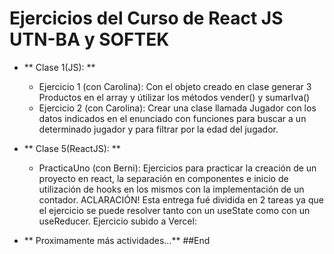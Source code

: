 # Ejercicios del Curso de React JS UTN-BA y SOFTEK

- ** Clase 1(JS): **

  - Ejercicio 1 (con Carolina): Con el objeto creado en clase generar 3 Productos en el array y útilizar los métodos vender() y sumarIva()
  - Ejercicio 2 (con Carolina): Crear una clase llamada Jugador con los datos indicados en el enunciado con funciones para buscar a un determinado jugador y para filtrar por la edad del jugador.

- ** Clase 5(ReactJS): **
  - PracticaUno (con Berni): Ejercicios para practicar la creación de un proyecto en react, la separación en componentes e inicio de utilización de hooks en los mismos con la implementación de un contador.
    ACLARACIÓN!
    Esta entrega fué dividida en 2 tareas ya que el ejercicio se puede resolver tanto con un useState como con un useReducer.
    Ejercicio subido a Vercel:
- ** Proximamente más actividades...**
  ##End
